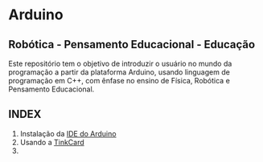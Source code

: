 # Arduino
## Robótica - Pensamento Educacional - Educação

Este repositório tem o objetivo de introduzir o usuário no mundo da programação a partir da plataforma Arduino, usando linguagem de programação em C++, com ênfase no ensino de Física, Robótica e Pensamento Educacional.

## INDEX
1. Instalação da [IDE do Arduino](https://www.arduino.cc/)
2. Usando a  [TinkCard](https://www.tinkercad.com/)
3. 


